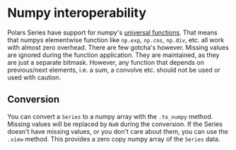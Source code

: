 # Numpy interoperability

Polars Series have support for numpy's [universal functions](https://numpy.org/doc/stable/reference/ufuncs.html).
That means that numpys elementwise function like `np.exp`, `np.cos`, `np.div`, etc. all work with almost zero overhead.
There are few gotcha's however. Missing values are ignored during the function application. They are maintained, as they
are just a separate bitmask. However, any function that depends on previous/next elements, i.e. a sum, a convolve etc.
should not be used or used with caution.

## Conversion
You can convert a `Series` to a numpy array with the `.to_numpy` method. Missing values will be replaced by `NaN` during
the conversion. If the Series doesn't have missing values, or you don't care about them, you can use the `.view` method.
This provides a zero copy numpy array of the `Series` data.
